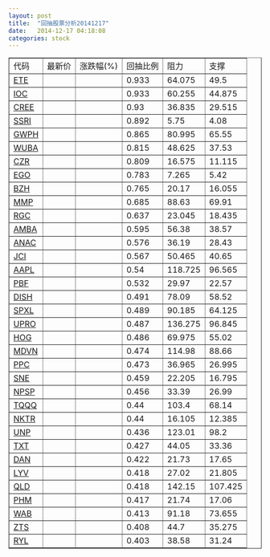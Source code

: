 ```yaml
---
layout: post
title:  "回抽股票分析20141217"
date:   2014-12-17 04:18:08
categories: stock
---
```

<script type="text/javascript">
var stockList = []
stockList.push('gb_ete');
stockList.push('gb_ioc');
stockList.push('gb_cree');
stockList.push('gb_ssri');
stockList.push('gb_gwph');
stockList.push('gb_wuba');
stockList.push('gb_czr');
stockList.push('gb_ego');
stockList.push('gb_bzh');
stockList.push('gb_mmp');
stockList.push('gb_rgc');
stockList.push('gb_amba');
stockList.push('gb_anac');
stockList.push('gb_jci');
stockList.push('gb_aapl');
stockList.push('gb_pbf');
stockList.push('gb_dish');
stockList.push('gb_spxl');
stockList.push('gb_upro');
stockList.push('gb_hog');
stockList.push('gb_mdvn');
stockList.push('gb_ppc');
stockList.push('gb_sne');
stockList.push('gb_npsp');
stockList.push('gb_tqqq');
stockList.push('gb_nktr');
stockList.push('gb_unp');
stockList.push('gb_txt');
stockList.push('gb_dan');
stockList.push('gb_lyv');
stockList.push('gb_qld');
stockList.push('gb_phm');
stockList.push('gb_wab');
stockList.push('gb_zts');
stockList.push('gb_ryl');
</script>
<table border="1">
 <tr>
 <td>代码</td>
 <td>最新价</td>
 <td>涨跌幅(%)</td>
 <td>回抽比例</td>
 <td>阻力</td>
 <td>支撑</td>
</tr>
  <tr id="ete">
  <td><a href="http://stock.finance.sina.com.cn/usstock/quotes/ETE.html" target="_blank">ETE</a></td><td></td><td></td><td>0.933</td><td>64.075</td><td>49.5</td></tr>
  <tr id="ioc">
  <td><a href="http://stock.finance.sina.com.cn/usstock/quotes/IOC.html" target="_blank">IOC</a></td><td></td><td></td><td>0.933</td><td>60.255</td><td>44.875</td></tr>
  <tr id="cree">
  <td><a href="http://stock.finance.sina.com.cn/usstock/quotes/CREE.html" target="_blank">CREE</a></td><td></td><td></td><td>0.93</td><td>36.835</td><td>29.515</td></tr>
  <tr id="ssri">
  <td><a href="http://stock.finance.sina.com.cn/usstock/quotes/SSRI.html" target="_blank">SSRI</a></td><td></td><td></td><td>0.892</td><td>5.75</td><td>4.08</td></tr>
  <tr id="gwph">
  <td><a href="http://stock.finance.sina.com.cn/usstock/quotes/GWPH.html" target="_blank">GWPH</a></td><td></td><td></td><td>0.865</td><td>80.995</td><td>65.55</td></tr>
  <tr id="wuba">
  <td><a href="http://stock.finance.sina.com.cn/usstock/quotes/WUBA.html" target="_blank">WUBA</a></td><td></td><td></td><td>0.815</td><td>48.625</td><td>37.53</td></tr>
  <tr id="czr">
  <td><a href="http://stock.finance.sina.com.cn/usstock/quotes/CZR.html" target="_blank">CZR</a></td><td></td><td></td><td>0.809</td><td>16.575</td><td>11.115</td></tr>
  <tr id="ego">
  <td><a href="http://stock.finance.sina.com.cn/usstock/quotes/EGO.html" target="_blank">EGO</a></td><td></td><td></td><td>0.783</td><td>7.265</td><td>5.42</td></tr>
  <tr id="bzh">
  <td><a href="http://stock.finance.sina.com.cn/usstock/quotes/BZH.html" target="_blank">BZH</a></td><td></td><td></td><td>0.765</td><td>20.17</td><td>16.055</td></tr>
  <tr id="mmp">
  <td><a href="http://stock.finance.sina.com.cn/usstock/quotes/MMP.html" target="_blank">MMP</a></td><td></td><td></td><td>0.685</td><td>88.63</td><td>69.91</td></tr>
  <tr id="rgc">
  <td><a href="http://stock.finance.sina.com.cn/usstock/quotes/RGC.html" target="_blank">RGC</a></td><td></td><td></td><td>0.637</td><td>23.045</td><td>18.435</td></tr>
  <tr id="amba">
  <td><a href="http://stock.finance.sina.com.cn/usstock/quotes/AMBA.html" target="_blank">AMBA</a></td><td></td><td></td><td>0.595</td><td>56.38</td><td>38.57</td></tr>
  <tr id="anac">
  <td><a href="http://stock.finance.sina.com.cn/usstock/quotes/ANAC.html" target="_blank">ANAC</a></td><td></td><td></td><td>0.576</td><td>36.19</td><td>28.43</td></tr>
  <tr id="jci">
  <td><a href="http://stock.finance.sina.com.cn/usstock/quotes/JCI.html" target="_blank">JCI</a></td><td></td><td></td><td>0.567</td><td>50.465</td><td>40.65</td></tr>
  <tr id="aapl">
  <td><a href="http://stock.finance.sina.com.cn/usstock/quotes/AAPL.html" target="_blank">AAPL</a></td><td></td><td></td><td>0.54</td><td>118.725</td><td>96.565</td></tr>
  <tr id="pbf">
  <td><a href="http://stock.finance.sina.com.cn/usstock/quotes/PBF.html" target="_blank">PBF</a></td><td></td><td></td><td>0.532</td><td>29.97</td><td>22.57</td></tr>
  <tr id="dish">
  <td><a href="http://stock.finance.sina.com.cn/usstock/quotes/DISH.html" target="_blank">DISH</a></td><td></td><td></td><td>0.491</td><td>78.09</td><td>58.52</td></tr>
  <tr id="spxl">
  <td><a href="http://stock.finance.sina.com.cn/usstock/quotes/SPXL.html" target="_blank">SPXL</a></td><td></td><td></td><td>0.489</td><td>90.185</td><td>64.125</td></tr>
  <tr id="upro">
  <td><a href="http://stock.finance.sina.com.cn/usstock/quotes/UPRO.html" target="_blank">UPRO</a></td><td></td><td></td><td>0.487</td><td>136.275</td><td>96.845</td></tr>
  <tr id="hog">
  <td><a href="http://stock.finance.sina.com.cn/usstock/quotes/HOG.html" target="_blank">HOG</a></td><td></td><td></td><td>0.486</td><td>69.975</td><td>55.02</td></tr>
  <tr id="mdvn">
  <td><a href="http://stock.finance.sina.com.cn/usstock/quotes/MDVN.html" target="_blank">MDVN</a></td><td></td><td></td><td>0.474</td><td>114.98</td><td>88.66</td></tr>
  <tr id="ppc">
  <td><a href="http://stock.finance.sina.com.cn/usstock/quotes/PPC.html" target="_blank">PPC</a></td><td></td><td></td><td>0.473</td><td>36.965</td><td>26.995</td></tr>
  <tr id="sne">
  <td><a href="http://stock.finance.sina.com.cn/usstock/quotes/SNE.html" target="_blank">SNE</a></td><td></td><td></td><td>0.459</td><td>22.205</td><td>16.795</td></tr>
  <tr id="npsp">
  <td><a href="http://stock.finance.sina.com.cn/usstock/quotes/NPSP.html" target="_blank">NPSP</a></td><td></td><td></td><td>0.456</td><td>33.39</td><td>26.99</td></tr>
  <tr id="tqqq">
  <td><a href="http://stock.finance.sina.com.cn/usstock/quotes/TQQQ.html" target="_blank">TQQQ</a></td><td></td><td></td><td>0.44</td><td>103.4</td><td>68.14</td></tr>
  <tr id="nktr">
  <td><a href="http://stock.finance.sina.com.cn/usstock/quotes/NKTR.html" target="_blank">NKTR</a></td><td></td><td></td><td>0.44</td><td>16.105</td><td>12.385</td></tr>
  <tr id="unp">
  <td><a href="http://stock.finance.sina.com.cn/usstock/quotes/UNP.html" target="_blank">UNP</a></td><td></td><td></td><td>0.436</td><td>123.01</td><td>98.2</td></tr>
  <tr id="txt">
  <td><a href="http://stock.finance.sina.com.cn/usstock/quotes/TXT.html" target="_blank">TXT</a></td><td></td><td></td><td>0.427</td><td>44.05</td><td>33.36</td></tr>
  <tr id="dan">
  <td><a href="http://stock.finance.sina.com.cn/usstock/quotes/DAN.html" target="_blank">DAN</a></td><td></td><td></td><td>0.422</td><td>21.73</td><td>17.65</td></tr>
  <tr id="lyv">
  <td><a href="http://stock.finance.sina.com.cn/usstock/quotes/LYV.html" target="_blank">LYV</a></td><td></td><td></td><td>0.418</td><td>27.02</td><td>21.805</td></tr>
  <tr id="qld">
  <td><a href="http://stock.finance.sina.com.cn/usstock/quotes/QLD.html" target="_blank">QLD</a></td><td></td><td></td><td>0.418</td><td>142.15</td><td>107.425</td></tr>
  <tr id="phm">
  <td><a href="http://stock.finance.sina.com.cn/usstock/quotes/PHM.html" target="_blank">PHM</a></td><td></td><td></td><td>0.417</td><td>21.74</td><td>17.06</td></tr>
  <tr id="wab">
  <td><a href="http://stock.finance.sina.com.cn/usstock/quotes/WAB.html" target="_blank">WAB</a></td><td></td><td></td><td>0.413</td><td>91.18</td><td>73.655</td></tr>
  <tr id="zts">
  <td><a href="http://stock.finance.sina.com.cn/usstock/quotes/ZTS.html" target="_blank">ZTS</a></td><td></td><td></td><td>0.408</td><td>44.7</td><td>35.275</td></tr>
  <tr id="ryl">
  <td><a href="http://stock.finance.sina.com.cn/usstock/quotes/RYL.html" target="_blank">RYL</a></td><td></td><td></td><td>0.403</td><td>38.58</td><td>31.24</td></tr>
</table>
